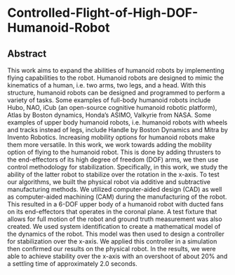# Controlled-Flight-of-High-DOF-Humanoid-Robot

## Abstract 

This work aims to expand the abilities of humanoid robots by implementing flying capabilities to the robot. Humanoid robots are designed to mimic the kinematics of a human, i.e. two arms, two legs, and a head. With this structure, humanoid robots can be designed and programmed to perform a variety of tasks. Some examples of full-body humanoid robots include Hubo, NAO, iCub (an open-source cognitive humanoid robotic platform), Atlas by Boston dynamics, Honda’s ASIMO, Valkyrie from NASA. Some examples of upper body humanoid robots, i.e. humanoid robots with wheels and tracks instead of legs, include Handle by Boston Dynamics and Mitra by Invento Robotics. Increasing mobility options for humanoid robots make them more versatile. In this work, we work towards adding the mobility option of flying to the humanoid robot. This is done by adding thrusters to the end-effectors of its high degree of freedom (DOF) arms, we then use control methodology for stabilization. Specifically, in this work, we study the ability of the latter robot to stabilize over the rotation in the x-axis. To test our algorithms, we built the physical robot via additive and subtractive manufacturing methods. We utilized computer-aided design (CAD) as well as computer-aided machining (CAM) during the manufacturing of the robot.
This resulted in a 6-DOF upper body of a humanoid robot with ducted fans on its end-effectors that operates in the coronal plane. A test fixture that allows for full motion of the robot and ground truth measurement was also created. We used system identification to create a mathematical model of the dynamics of the robot. This model was then used to design a controller for stabilization over the x-axis. We applied this controller in a simulation then confirmed our results on the physical robot. In the results, we were able to achieve stability over the x-axis with an overshoot of about 20% and a settling time of approximately 2.0 seconds.
